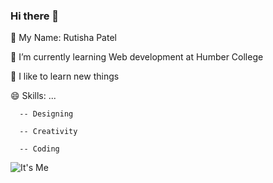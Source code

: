 ### Hi there 👋

🔭 My Name: Rutisha Patel

🌱 I’m currently learning Web development at Humber College

🤔 I like to learn new things
  

😄 Skills: ...

      -- Designing

      -- Creativity

      -- Coding
  
![It's Me](profile.png)
